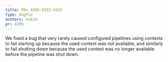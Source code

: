 ```yaml
---
title: PRs 4295-4322-4325
type: bugfix
authors: tobim
pr: 4295
---
```


We fixed a bug that very rarely caused configured pipelines using contexts to
fail starting up because the used context was not available, and similarly to
fail shutting down because the used context was no longer available before the
pipeline was shut down.
